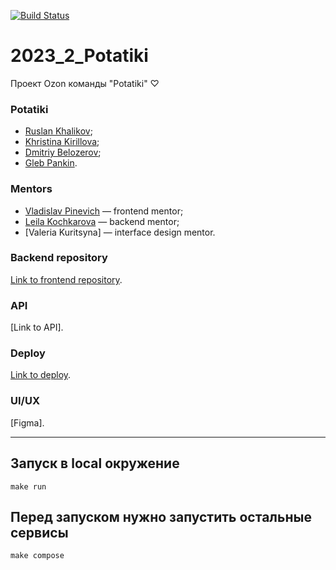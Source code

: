 [![Build Status](https://github.com/go-park-mail-ru/2023_2_potatiki/actions/workflows/action-config.yaml/badge.svg)](https://github.com/go-park-mail-ru/2023_2_potatiki/actions/workflows/action-config.yaml)
# 2023_2_Potatiki
Проект Ozon команды "Potatiki" ♡

### Potatiki

* [Ruslan Khalikov](https://github.com/fitzplsr);
* [Khristina Kirillova](https://github.com/khristina455);
* [Dmitriy Belozerov](https://github.com/scremyda);
* [Gleb Pankin](https://github.com/MrDjeb).

### Mentors

* [Vladislav Pinevich](https://github.com/tUnknownLegend) — frontend mentor;
* [Leila Kochkarova](https://github.com/k-t-l-h) — backend mentor;
* [Valeria Kuritsyna] — interface design mentor.

### Backend repository
[Link to frontend repository](https://github.com/frontend-park-mail-ru/2023_2_Potatiki).

### API
[Link to API].

### Deploy
[Link to deploy](https://zuzu-market.ru/).

### UI/UX
[Figma].

----

## Запуск в local окружение

```
make run
```

## Перед запуском нужно запустить остальные сервисы

```
make compose
```
